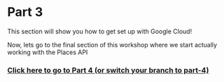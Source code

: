 # Part 3
This section will show you how to get set up with Google Cloud!




Now, lets go to the final section of this workshop where we start actually working with the Places API
<a href="https://github.com/Kav-K/HTV-API-Workshop/tree/part-4"><h3>Click here to go to Part 4 (or switch your branch to part-4)</h3></a>
